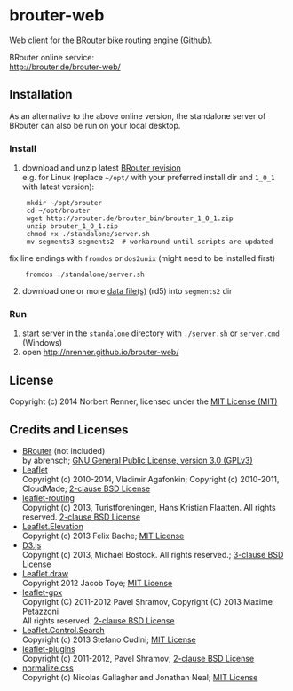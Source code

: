 brouter-web
===========

Web client for the [BRouter](http://brensche.de/brouter) bike routing engine ([Github](https://github.com/abrensch/brouter)).


BRouter online service:  
http://brouter.de/brouter-web/

## Installation

As an alternative to the above online version, the standalone server of BRouter can also be run on your local desktop.

### Install

1. download and unzip latest [BRouter revision](http://brouter.de/brouter/revisions.html)  
e.g. for Linux (replace ``~/opt/`` with your preferred install dir and ``1_0_1`` with latest version):  

        mkdir ~/opt/brouter
        cd ~/opt/brouter
        wget http://brouter.de/brouter_bin/brouter_1_0_1.zip
        unzip brouter_1_0_1.zip
        chmod +x ./standalone/server.sh
        mv segments3 segments2  # workaround until scripts are updated
fix line endings with ``fromdos`` or ``dos2unix`` (might need to be installed first)  

        fromdos ./standalone/server.sh
2. download one or more [data file(s)](http://brouter.de/brouter/segments3/) (rd5) into ``segments2`` dir

### Run

1. start server in the ``standalone`` directory with ``./server.sh`` or ``server.cmd`` (Windows)
2. open http://nrenner.github.io/brouter-web/

## License

Copyright (c) 2014 Norbert Renner, licensed under the [MIT License (MIT)](LICENSE)

## Credits and Licenses

* [BRouter](https://github.com/abrensch/brouter) (not included)  
by abrensch; [GNU General Public License, version 3.0 (GPLv3)](https://github.com/abrensch/brouter/blob/master/LICENSE)
* [Leaflet](http://leafletjs.com/)  
Copyright (c) 2010-2014, Vladimir Agafonkin; Copyright (c) 2010-2011, CloudMade; [2-clause BSD License](https://github.com/Leaflet/Leaflet/blob/master/LICENSE)
* [leaflet-routing](https://github.com/Turistforeningen/leaflet-routing)  
Copyright (c) 2013, Turistforeningen, Hans Kristian Flaatten. All rights reserved. [2-clause BSD License](https://github.com/Turistforeningen/leaflet-routing/blob/gh-pages/LICENSE)
* [Leaflet.Elevation](https://github.com/MrMufflon/Leaflet.Elevation)  
Copyright (c) 2013 Felix Bache; [MIT License](https://github.com/MrMufflon/Leaflet.Elevation/blob/master/LICENSE)
* [D3.js](https://github.com/mbostock/d3)  
Copyright (c) 2013, Michael Bostock. All rights reserved.; [3-clause BSD License](https://github.com/mbostock/d3/blob/master/LICENSE)
* [Leaflet.draw](https://github.com/Leaflet/Leaflet.draw)  
Copyright 2012 Jacob Toye; [MIT License](https://github.com/Leaflet/Leaflet.draw/blob/master/MIT-LICENCE.txt)
* [leaflet-gpx](https://github.com/mpetazzoni/leaflet-gpx)  
Copyright (C) 2011-2012 Pavel Shramov, Copyright (C) 2013 Maxime Petazzoni  
All rights reserved. [2-clause BSD License](https://github.com/mpetazzoni/leaflet-gpx/blob/master/LICENSE)
* [Leaflet.Control.Search](https://github.com/stefanocudini/leaflet-search)  
Copyright (c) 2013 Stefano Cudini; [MIT License](https://github.com/stefanocudini/leaflet-search/blob/master/LICENSE.txt)
* [leaflet-plugins](https://github.com/shramov/leaflet-plugins)  
Copyright (c) 2011-2012, Pavel Shramov; [2-clause BSD License](https://github.com/shramov/leaflet-plugins/blob/master/LICENSE)
* [normalize.css](https://github.com/necolas/normalize.css)  
Copyright (c) Nicolas Gallagher and Jonathan Neal; [MIT License](https://github.com/necolas/normalize.css/blob/master/LICENSE.md)
